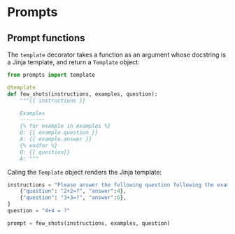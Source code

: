 # Prompts

## Prompt functions

The `template` decorator takes a function as an argument whose docstring is a Jinja template, and return a `Template` object:

```python
from prompts import template

@template
def few_shots(instructions, examples, question):
    """{{ instructions }}

    Examples
    --------
    {% for example in examples %}
    Q: {{ example.question }}
    A: {{ example.answer }}
    {% endfor %}
    Q: {{ question}}
    A: """
```

Caling the `Template` object renders the Jinja template:

```python
instructions = "Please answer the following question following the examples" examples = [
    {"question": "2+2=?", "answer":4},
    {"question": "3+3=?", "answer":6},
]
question = "4+4 = ?"

prompt = few_shots(instructions, examples, question)
```
